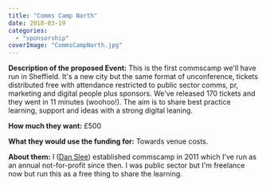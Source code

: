 ```yaml
---
title: "Comms Camp North"
date: 2018-03-19
categories: 
  - "sponsorship"
coverImage: "CommsCampNorth.jpg"
---
```


**Description of the proposed Event:** This is the first commscamp we'll have run in Sheffield. It's a new city but the same format of unconference, tickets distributed free with attendance restricted to public sector comms, pr, marketing and digital people plus sponsors. We've released 170 tickets and they went in 11 minutes (woohoo!). The aim is to share best practice learning, support and ideas with a strong digital leaning.

**How much they want:** £500

**What they would use the funding for:** Towards venue costs.

**About them:** I ([Dan Slee](https://twitter.com/danslee)) established commscamp in 2011 which I've run as an annual not-for-profit since then. I was public sector but I'm freelance now but run this as a free thing to share the learning.
